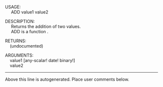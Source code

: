 USAGE:  
&nbsp;&nbsp;&nbsp;&nbsp;&nbsp;ADD&nbsp;value1&nbsp;value2&nbsp;  
  
DESCRIPTION:  
&nbsp;&nbsp;&nbsp;&nbsp;&nbsp;Returns&nbsp;the&nbsp;addition&nbsp;of&nbsp;two&nbsp;values.  
&nbsp;&nbsp;&nbsp;&nbsp;&nbsp;ADD&nbsp;is&nbsp;a&nbsp;function&nbsp;.  
  
RETURNS:  
&nbsp;&nbsp;&nbsp;&nbsp;(undocumented)  
  
ARGUMENTS:  
&nbsp;&nbsp;&nbsp;&nbsp;value1&nbsp;[any-scalar!&nbsp;date!&nbsp;binary!]  
&nbsp;&nbsp;&nbsp;&nbsp;value2  
___
Above this line is autogenerated. Place user comments below.